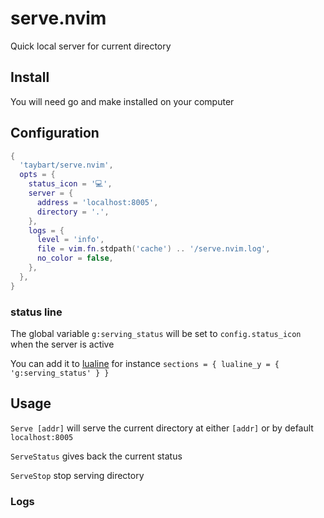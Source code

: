# serve.nvim

Quick local server for current directory

## Install

You will need go and make installed on your computer

## Configuration

```lua
{
  'taybart/serve.nvim',
  opts = {
    status_icon = '💻',
    server = {
      address = 'localhost:8005',
      directory = '.',
    },
    logs = {
      level = 'info',
      file = vim.fn.stdpath('cache') .. '/serve.nvim.log',
      no_color = false,
    },
  },
}
```

### status line

The global variable `g:serving_status` will be set to `config.status_icon` when the server is active

You can add it to [lualine](https://github.com/nvim-lualine/lualine) for instance `sections = { lualine_y = { 'g:serving_status' } }`

## Usage

`Serve [addr]` will serve the current directory at either `[addr]` or by default `localhost:8005`

`ServeStatus` gives back the current status

`ServeStop` stop serving directory

### Logs
